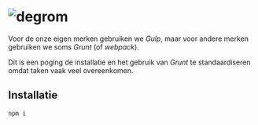 # ![degrom](https://deidee.com/logo.png?str=deGrom)

Voor de onze eigen merken gebruiken we _Gulp_, maar voor andere merken gebruiken we soms _Grunt_ (of _webpack_).

Dit is een poging de installatie en het gebruik van _Grunt_ te standaardiseren omdat taken vaak veel overeenkomen.

## Installatie

```Shell
npm i
```
